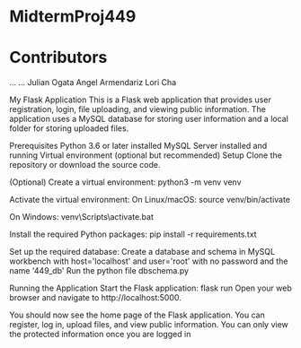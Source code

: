 # MidtermProj449

# Contributors 
...
...
Julian Ogata
Angel Armendariz
Lori Cha

My Flask Application
This is a Flask web application that provides user registration, login, file uploading, and viewing public information. The application uses a MySQL database for storing user information and a local folder for storing uploaded files.

Prerequisites
Python 3.6 or later installed
MySQL Server installed and running
Virtual environment (optional but recommended)
Setup
Clone the repository or download the source code.

(Optional) Create a virtual environment:
python3 -m venv venv

Activate the virtual environment:
On Linux/macOS:
source venv/bin/activate

On Windows:
venv\Scripts\activate.bat

Install the required Python packages:
pip install -r requirements.txt

Set up the required database:
Create a database and schema in MySQL workbench with host='localhost' and user='root' with no password and the name '449_db'
Run the python file dbschema.py

Running the Application
Start the Flask application:
flask run 
Open your web browser and navigate to http://localhost:5000.

You should now see the home page of the Flask application. You can register, log in, upload files, and view public information.
You can only view the protected information once you are logged in 
